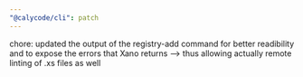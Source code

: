```yaml
---
"@calycode/cli": patch
---
```


chore: updated the output of the registry-add command for better readibility and to expose the errors that Xano returns --> thus allowing actually remote linting of .xs files as well
